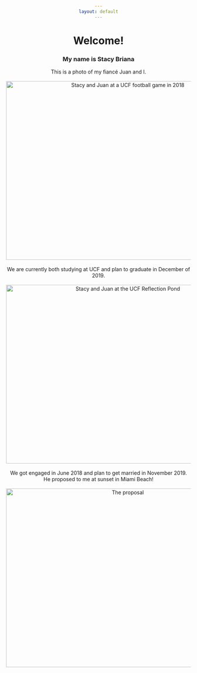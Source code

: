 ```yaml
---
layout: default
---
```

<body style="text-align:center;">
<h1>Welcome!</h1>
<h3>My name is Stacy Briana</h3>
<p>This is a photo of my fiancé Juan and I.
<br>
<br>
<img src="http://i1160.photobucket.com/albums/q487/StacyBriana91/ucf%20game_zpso9ln7ues.jpg" border="0" alt="Stacy and Juan at a UCF football game in 2018" style="width:648px;height:486px"/>
<br>
<br>
We are currently both studying at UCF and plan to graduate in December of 2019.
<br>
<br>
<img src="http://i1160.photobucket.com/albums/q487/StacyBriana91/31e22f76-9ddb-47bd-891a-7fb7049c8745_zpsdkkbijxc.jpg" border="0" alt="Stacy and Juan at the UCF Reflection Pond" style="width:648px;height:486px"/>
<br>
<br>
We got engaged in June 2018 and plan to get married in November 2019.
<br>
He proposed to me at sunset in Miami Beach!
<br>
<br>
<img src="http://i1160.photobucket.com/albums/q487/StacyBriana91/Proposal_zps9q6dezdy.jpg" border="0" alt="The proposal" style="width:648px;height:486px"/>
